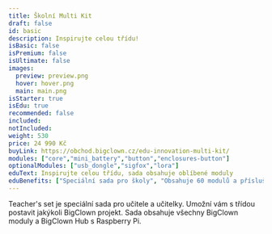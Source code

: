 ```yaml
---
title: Školní Multi Kit
draft: false
id: basic
description: Inspirujte celou třídu!
isBasic: false
isPremium: false
isUltimate: false
images:
  preview: preview.png
  hover: hover.png
  main: main.png
isStarter: true
isEdu: true
recommended: false
included:
notIncluded:
weight: 530
price: 24 990 Kč
buyLink: https://obchod.bigclown.cz/edu-innovation-multi-kit/
modules: ["core","mini_battery","button","enclosures-button"]
optionalModules: ["usb_dongle","sigfox","lora"]
eduText: Inspirujte celou třídu, sada obsahuje oblíbené moduly
eduBenefits: ["Speciální sada pro školy", "Obsahuje 60 modulů a příslušenství", "Obsahuje BigClown Hub","Postavíte libovolný BigClown projekt"]
---
```


Teacher's set je speciální sada pro učitele a učitelky. Umožní vám s třídou postavit jakýkoli BigClown projekt. Sada obsahuje všechny BigClown moduly a BigClown Hub s Raspberry Pi.
